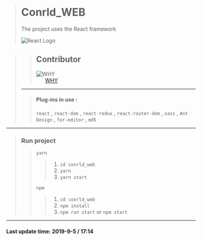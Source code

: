 ># Conrld_WEB
>The project uses the React framework
>
>![React Logo](https://ss3.bdstatic.com/70cFv8Sh_Q1YnxGkpoWK1HF6hhy/it/u=4218752244,1526948581&fm=26&gp=0.jpg)

>>Contributor
>>---
>>![WHY](https://avatars3.githubusercontent.com/u/40160738?s=100)  
>>&nbsp;&nbsp;&nbsp;&nbsp;&nbsp;&nbsp;[WHY](https://github.com/SniperWHY)
>---
>>#### Plug-ins in use :
>>`react` , `react-dom` , `react-redux` , `react-router-dom` , `sass` , `Ant Design` , `for-editor` , `md5`
---
>### Run project  
>>`yarn` 
>>>1. `cd conrld_web`
>>>2. `yarn`
>>>3. `yarn start`
>>
>>`npm`
>>>1. `cd conrld_web`
>>>2. `npm install`
>>>3. `npm run start` or `npm start`
---
#### Last update time: 2019-9-5 / 17:14
